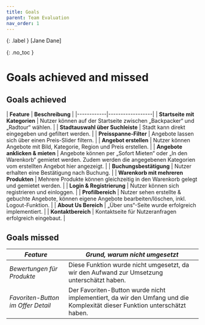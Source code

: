 ```yaml
---
title: Goals
parent: Team Evaluation
nav_order: 1
---
```


{: .label }
[Jane Dane]

{: .no_toc }
# Goals achieved and missed

## Goals achieved

| **Feature** | **Beschreibung** |  <!--https://www.markdownguide.org/extended-syntax/#tables -->
|------------|------------------|
| **Startseite mit Kategorien** | Nutzer können auf der Startseite zwischen „Backpacker“ und „Radtour“ wählen. |
| **Stadtauswahl über Suchleiste** | Stadt kann direkt eingegeben und gefiltert werden. |
| **Preisspanne-Filter** | Angebote lassen sich über einen Preis-Slider filtern. |
| **Angebot erstellen** | Nutzer können Angebote mit Bild, Kategorie, Region und Preis erstellen. |
| **Angebote anklicken & mieten** | Angebote können per „Sofort Mieten“ oder „In den Warenkorb“ gemietet werden. Zudem werden die angegebenen Kategorien vom erstellten Angebot hier angezeigt.   |
| **Buchungsbestätigung** | Nutzer erhalten eine Bestätigung nach Buchung. |
| **Warenkorb mit mehreren Produkten** | Mehrere Produkte können gleichzeitig in den Warenkorb gelegt und gemietet werden. |
| **Login & Registrierung** | Nutzer können sich registrieren und einloggen. |
| **Profilbereich** | Nutzer sehen erstellte & gebuchte Angebote, können eigene Angebote bearbeiten/löschen, inkl. Logout-Funktion. |
| **About Us Bereich** | „Über uns“-Seite wurde erfolgreich implementiert. |
| **Kontaktbereich** | Kontaktseite für Nutzeranfragen erfolgreich eingebaut. |

## Goals missed

| *Feature* | *Grund, warum nicht umgesetzt* |
|-------------|-----------------------------------|
| *Bewertungen für Produkte* | Diese Funktion wurde nicht umgesetzt, da wir den Aufwand zur Umsetzung unterschätzt haben. |
| *Favoriten-Button im Offer Detail* | Der Favoriten-Button wurde nicht implementiert, da wir den Umfang und die Komplexität dieser Funktion unterschätzt haben. |